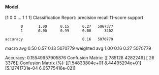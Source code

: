 #### Model
[1 0 0 ... 1 1 1]
Classification Report:
              precision    recall  f1-score   support

           0       1.00      0.15      0.27   5067377
           1       0.00      0.99      0.00      3402

    accuracy                           0.16   5070779
   macro avg       0.50      0.57      0.13   5070779
weighted avg       1.00      0.16      0.27   5070779

Accuracy: 0.15549957905876
Confusion Matrix:
[[ 785128 4282249]
 [     26    3376]]
Confusion Matrix (%):
[[1.54833804e+01 8.44495294e+01]
 [5.12741731e-04 6.65775416e-02]]

